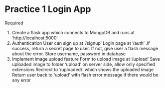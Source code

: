 # Practice 1 Login App 
Required
1. Create a flask app which connects to MongoDB and runs at ‘http://localhost:5000’
2. Authentication
User can sign up at ‘/signup’
Login page at ‘/auth’ .If success, return a secret page to user. If not, give user a flash message about the error.
Store username, password in database
3. Implement image upload feature
Form to upload image at ‘/upload’
Save uploaded image to folder ‘upload’ on server side, allow only specified extensions
Redirect to ‘/uploaded/<filename>’ which shows the uploaded image
Return user back to ‘upload’ with flash error message if there would be any error